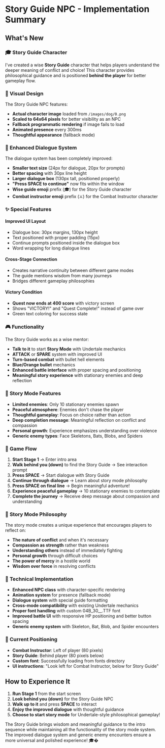 # Story Guide NPC - Implementation Summary

## What's New

### 🎓 **Story Guide Character**
I've created a wise **Story Guide** character that helps players understand the deeper meaning of conflict and choice! This character provides philosophical guidance and is positioned **behind the player** for better gameplay flow.

### 🎨 **Visual Design**
The Story Guide NPC features:
- **Actual character image** loaded from `/images/dog/0.png` 
- **Scaled to 64x64 pixels** for better visibility as an NPC
- **Fallback programmatic rendering** if image fails to load
- **Animated presence** every 300ms
- **Thoughtful appearance** (fallback mode)

### 💬 **Enhanced Dialogue System**
The dialogue system has been completely improved:
- **Smaller text size** (24px for dialogue, 20px for prompts)
- **Better spacing** with 30px line height
- **Larger dialogue box** (130px tall, positioned properly)
- **"Press SPACE to continue"** now fits within the window
- **Wise guide emoji** prefix (🎓) for the Story Guide character
- **Combat instructor emoji** prefix (⚔️) for the Combat Instructor character

### ✨ **Special Features**

#### **Improved UI Layout**
- Dialogue box: 30px margins, 130px height
- Text positioned with proper padding (15px)
- Continue prompts positioned inside the dialogue box
- Word wrapping for long dialogue lines

#### **Cross-Stage Connection**
- Creates narrative continuity between different game modes
- The guide mentions wisdom from many journeys
- Bridges different gameplay philosophies

#### **Victory Condition**
- **Quest now ends at 400 score** with victory screen
- Shows "VICTORY!" and "Quest Complete!" instead of game over
- Green text coloring for success state

### 🎮 **Functionality**
The Story Guide works as a wise mentor:
- **Talk to it** to start **Story Mode** with Undertale mechanics
- **ATTACK** or **SPARE** system with improved UI
- **Turn-based combat** with bullet hell elements
- **Blue/Orange bullet** mechanics
- **Enhanced battle interface** with proper spacing and positioning
- **Meaningful story experience** with stationary enemies and deep reflection

### 📖 **Story Mode Features**
- **Limited enemies**: Only 10 stationary enemies spawn
- **Peaceful atmosphere**: Enemies don't chase the player
- **Thoughtful gameplay**: Focus on choice rather than action
- **Deep completion message**: Meaningful reflection on conflict and compassion
- **Personal growth**: Experience emphasizes understanding over violence
- **Generic enemy types**: Face Skeletons, Bats, Blobs, and Spiders

### 🎯 **Game Flow**
1. **Start Stage 1** → Enter intro area
2. **Walk behind you (down)** to find the Story Guide → See interaction prompt
3. **Press SPACE** → Start dialogue with Story Guide
4. **Continue through dialogue** → Learn about story mode philosophy
5. **Press SPACE on final line** → Begin meaningful adventure!
6. **Experience peaceful gameplay** → 10 stationary enemies to contemplate
7. **Complete the journey** → Receive deep message about compassion and understanding

### 🌟 **Story Mode Philosophy**
The story mode creates a unique experience that encourages players to reflect on:
- **The nature of conflict** and when it's necessary
- **Compassion as strength** rather than weakness  
- **Understanding others** instead of immediately fighting
- **Personal growth** through difficult choices
- **The power of mercy** in a hostile world
- **Wisdom over force** in resolving conflicts

### 🔧 **Technical Implementation**
- **Enhanced NPC class** with character-specific rendering
- **Animation system** for presence (fallback mode)
- **Dialogue system** with special guide formatting
- **Cross-mode compatibility** with existing Undertale mechanics
- **Proper font handling** with custom 04B_30__.TTF font
- **Improved battle UI** with responsive HP positioning and better button spacing
- **Generic enemy system** with Skeleton, Bat, Blob, and Spider encounters

### 📍 **Current Positioning**
- **Combat Instructor**: Left of player (80 pixels)
- **Story Guide**: Behind player (80 pixels below)
- **Custom font**: Successfully loading from fonts directory
- **UI instructions**: "Look left for Combat Instructor, below for Story Guide"

## How to Experience It

1. **Run Stage 1** from the start screen
2. **Look behind you (down)** for the Story Guide NPC
3. **Walk up to it** and press **SPACE** to interact
4. **Enjoy the improved dialogue** with thoughtful guidance
5. **Choose to start story mode** for Undertale-style philosophical gameplay!

The Story Guide brings wisdom and meaningful guidance to the intro sequence while maintaining all the functionality of the story mode system. The improved dialogue system and generic enemy encounters ensure a more universal and polished experience! 🎓�
